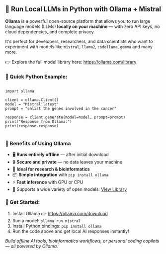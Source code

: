 <h2>🧠 Run Local LLMs in Python with Ollama + Mistral</h2>

<p>
  <strong>Ollama</strong> is a powerful open-source platform that allows you to run large language models (LLMs) <strong>locally on your machine</strong> — with zero API keys, no cloud dependencies, and complete privacy.
</p>

<p>
  It's perfect for developers, researchers, and data scientists who want to experiment with models like <code>mistral</code>, <code>llama2</code>, <code>codellama</code>, <code>gemma</code> and many more.
</p>

<p>
  👉 Explore the full model library here: <a href="https://ollama.com/library" target="_blank">https://ollama.com/library</a>
</p>

<h3>🚀 Quick Python Example:</h3>

<pre>
<code>
import ollama

client = ollama.Client()
model = "Mistral:latest"
prompt = "enlist the genes involved in the cancer"

response = client.generate(model=model, prompt=prompt)
print("Response from Ollama:")
print(response.response)
</code>
</pre>

<h3>🔧 Benefits of Using Ollama</h3>
<ul>
  <li>🖥️ <strong>Runs entirely offline</strong> — after initial download</li>
  <li>🔒 <strong>Secure and private</strong> — no data leaves your machine</li>
  <li>🧬 <strong>Ideal for research & bioinformatics</strong></li>
  <li>📦 <strong>Simple integration</strong> with <code>pip install ollama</code></li>
  <li>⚡ <strong>Fast inference</strong> with GPU or CPU</li>
  <li>🧠 Supports a wide variety of open models: <a href="https://ollama.com/library" target="_blank">View Library</a></li>
</ul>

<h3>🔌 Get Started:</h3>
<ol>
  <li>Install Ollama 👉 <a href="https://ollama.com/download">https://ollama.com/download</a></li>
  <li>Run a model: <code>ollama run mistral</code></li>
  <li>Install Python bindings: <code>pip install ollama</code></li>
  <li>Run the code above and get local AI responses instantly!</li>
</ol>

<p><em>Build offline AI tools, bioinformatics workflows, or personal coding copilots — all powered by Ollama.</em></p>
